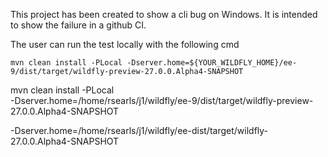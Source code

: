 
This project has been created to show a cli bug on Windows.
It is intended to show the failure in a github CI.

The user can run the test locally with the following cmd

    mvn clean install -PLocal -Dserver.home=${YOUR_WILDFLY_HOME}/ee-9/dist/target/wildfly-preview-27.0.0.Alpha4-SNAPSHOT

mvn clean install -PLocal \
    -Dserver.home=/home/rsearls/j1/wildfly/ee-9/dist/target/wildfly-preview-27.0.0.Alpha4-SNAPSHOT

-Dserver.home=/home/rsearls/j1/wildfly/ee-dist/target/wildfly-27.0.0.Alpha4-SNAPSHOT

